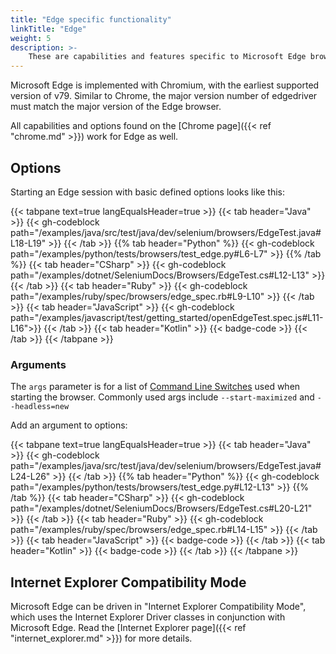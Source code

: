```yaml
---
title: "Edge specific functionality"
linkTitle: "Edge"
weight: 5
description: >-
    These are capabilities and features specific to Microsoft Edge browsers.
---
```


Microsoft Edge is implemented with Chromium, with the earliest supported version of v79. Similar to Chrome,
the major version number of edgedriver must match the major version of the Edge browser.

All capabilities and options found on the [Chrome page]({{< ref "chrome.md" >}}) work for Edge as well.

## Options

Starting an Edge session with basic defined options looks like this:

{{< tabpane text=true langEqualsHeader=true >}}
{{< tab header="Java" >}}
{{< gh-codeblock path="/examples/java/src/test/java/dev/selenium/browsers/EdgeTest.java#L18-L19" >}}
{{< /tab >}}
{{% tab header="Python" %}}
{{< gh-codeblock path="/examples/python/tests/browsers/test_edge.py#L6-L7" >}}
{{% /tab %}}
{{< tab header="CSharp" >}}
{{< gh-codeblock path="/examples/dotnet/SeleniumDocs/Browsers/EdgeTest.cs#L12-L13" >}}
{{< /tab >}}
{{< tab header="Ruby" >}}
{{< gh-codeblock path="/examples/ruby/spec/browsers/edge_spec.rb#L9-L10" >}}
{{< /tab >}}
{{< tab header="JavaScript" >}}
{{< gh-codeblock path="/examples/javascript/test/getting_started/openEdgeTest.spec.js#L11-L16">}}
{{< /tab >}}
{{< tab header="Kotlin" >}}
{{< badge-code >}}
{{< /tab >}}
{{< /tabpane >}}

### Arguments

The `args` parameter is for a list of [Command Line Switches](https://peter.sh/experiments/chromium-command-line-switches/)
used when starting the browser.
Commonly used args include `--start-maximized` and `--headless=new`

Add an argument to options:

{{< tabpane text=true langEqualsHeader=true >}}
{{< tab header="Java" >}}
{{< gh-codeblock path="/examples/java/src/test/java/dev/selenium/browsers/EdgeTest.java#L24-L26" >}}
{{< /tab >}}
{{% tab header="Python" %}}
{{< gh-codeblock path="/examples/python/tests/browsers/test_edge.py#L12-L13" >}}
{{% /tab %}}
{{< tab header="CSharp" >}}
{{< gh-codeblock path="/examples/dotnet/SeleniumDocs/Browsers/EdgeTest.cs#L20-L21" >}}
{{< /tab >}}
{{< tab header="Ruby" >}}
{{< gh-codeblock path="/examples/ruby/spec/browsers/edge_spec.rb#L14-L15" >}}
{{< /tab >}}
{{< tab header="JavaScript" >}}
{{< badge-code >}}
{{< /tab >}}
{{< tab header="Kotlin" >}}
{{< badge-code >}}
{{< /tab >}}
{{< /tabpane >}}

## Internet Explorer Compatibility Mode

Microsoft Edge can be driven in "Internet Explorer Compatibility Mode", which uses
the Internet Explorer Driver classes in conjunction with Microsoft Edge.
Read the [Internet Explorer page]({{< ref "internet_explorer.md" >}}) for more details.
